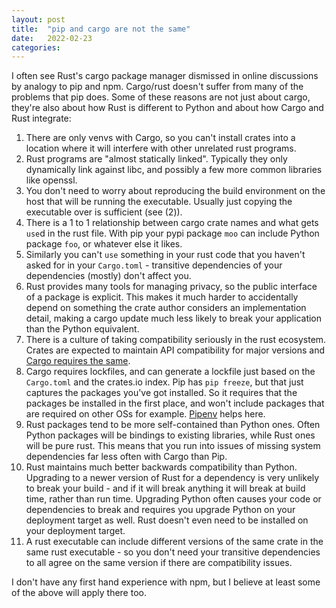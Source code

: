 ```yaml
---
layout: post
title:  "pip and cargo are not the same"
date:   2022-02-23
categories:
---
```

I often see Rust's cargo package manager dismissed in online discussions by
analogy to pip and npm.  Cargo/rust doesn't suffer from many of the problems
that pip does.  Some of these reasons are not just about cargo, they're also
about how Rust is different to Python and about how Cargo and Rust integrate:

1.  There are only venvs with Cargo, so you can't install crates into a location
    where it will interfere with other unrelated rust programs.
2.  Rust programs are "almost statically linked".  Typically they only dynamically
    link against libc, and possibly a few more common libraries like openssl.
3.  You don't need to worry about reproducing the build environment on the host
    that will be running the executable.  Usually just copying the executable
    over is sufficient (see (2)).
4.  There is a 1 to 1 relationship between cargo crate names and what gets `use`d
    in the rust file. With pip your pypi package `moo` can include Python package
    `foo`, or whatever else it likes.
5.  Similarly you can't `use` something in your rust code that you haven't asked
    for in your `Cargo.toml` - transitive dependencies of your dependencies
    (mostly) don't affect you.
6.  Rust provides many tools for managing privacy, so the public interface of a
    package is explicit. This makes it much harder to accidentally depend on
    something the crate author considers an implementation detail, making a cargo
    update much less likely to break your application than the Python equivalent.
7.  There is a culture of taking compatibility seriously in the rust ecosystem.
    Crates are expected to maintain API compatibility for major versions and
    [Cargo requires the same][semver].
8.  Cargo requires lockfiles, and can generate a lockfile just based on the
    `Cargo.toml` and the crates.io index.  Pip has `pip freeze`, but that just
    captures the packages you've got installed.  So it requires that the packages
    be installed in the first place, and won't include packages that are required
    on other OSs for example.  [Pipenv] helps here.
9.  Rust packages tend to be more self-contained than Python ones.  Often Python
    packages will be bindings to existing libraries, while Rust ones will be pure
    rust.  This means that you run into issues of missing system dependencies far
    less often with Cargo than Pip.
10. Rust maintains much better backwards compatibility than Python.  Upgrading
    to a newer version of Rust for a dependency is very unlikely to break your
    build - and if it will break anything it will break at build time, rather
    than run time.  Upgrading Python often causes your code or dependencies to break
    and requires you upgrade Python on your deployment target as well.  Rust
    doesn't even need to be installed on your deployment target.
11. A rust executable can include different versions of the same crate in the
    same rust executable - so you don't need your transitive dependencies to all
    agree on the same version if there are compatibility issues.

I don't have any first hand experience with npm, but I believe at least some of
the above will apply there too.

[semver]: https://doc.rust-lang.org/cargo/reference/semver.html
[Pipenv]: https://pipenv.pypa.io/en/latest/
